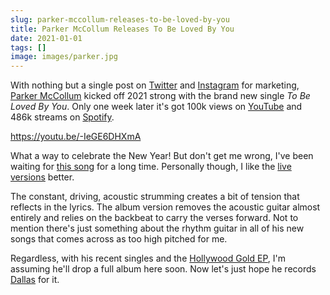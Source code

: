 ```yaml
---
slug: parker-mccollum-releases-to-be-loved-by-you
title: Parker McCollum Releases To Be Loved By You
date: 2021-01-01
tags: []
image: images/parker.jpg
---
```


With nothing but a single post on [Twitter][twitter] and [Instagram][instagram] for marketing, [Parker McCollum][parker] kicked off 2021 strong with the brand new single _To Be Loved By You_. Only one week later it's got 100k views on [YouTube][youtube] and 486k streams on [Spotify][spotify].

https://youtu.be/-IeGE6DHXmA

What a way to celebrate the New Year! But don't get me wrong, I've been waiting for [this song][post] for a long time. Personally though, I like the [live][live] [versions][versions] better.

The constant, driving, acoustic strumming creates a bit of tension that reflects in the lyrics. The album version removes the acoustic guitar almost entirely and relies on the backbeat to carry the verses forward. Not to mention there's just something about the rhythm guitar in all of his new songs that comes across as too high pitched for me.

Regardless, with his recent singles and the [Hollywood Gold EP][ep], I'm assuming he'll drop a full album here soon. Now let's just hope he records [Dallas][dallas] for it.

[dallas]: https://youtu.be/iBY5bA2GAL0?t=96
[ep]: https://open.spotify.com/album/5n7F9Q6XIZM4JCdWBVISV4
[live]: https://youtu.be/cs5ffegdbeA?t=48
[versions]: https://youtu.be/ghOat3uNCgs
[youtube]: https://youtu.be/-IeGE6DHXmA
[spotify]: https://open.spotify.com/track/5Ykc3Wr4L4wef5QDdaaxM7
[parker]: https://twitter.com/ParkerMcCollum
[instagram]: https://www.instagram.com/p/CJePsTQn3io
[twitter]: https://twitter.com/ParkerMcCollum/status/1344715706512904192
[post]: /posts/to-be-loved-by-you
